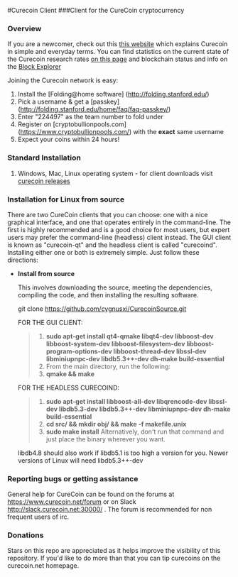 #Curecoin Client
###Client for the CureCoin cryptocurrency

### Overview 

If you are a newcomer, check out this [this website](http://curecoin.net/) which explains Curecoin in simple and everyday terms. You can find statistics on the current state of the Curecoin research rates [on this page](http://folding.extremeoverclocking.com/team_summary.php?s=&t=224497) and blockchain status and info on the [Block Explorer](https://chainz.cryptoid.info/cure/)

Joining the Curecoin network is easy:

1. Install the [Folding@home software] (http://folding.stanford.edu/)
2. Pick a username & get a [passkey] (http://folding.stanford.edu/home/faq/faq-passkey/)
3. Enter "224497" as the team number to fold under
4. Register on [cryptobullionpools.com] (https://www.cryptobullionpools.com/) with the **exact** same username 
5. Expect your coins within 24 hours!

### Standard Installation

1. Windows, Mac, Linux operating system - for client downloads visit [curecoin releases](https://github.com/cygnusxi/CurecoinSource/releases)

### Installation for Linux from source

There are two CureCoin clients that you can choose: one with a nice graphical interface, and one that operates entirely in the command-line. The first is highly recommended and is a good choice for most users, but expert users may prefer the command-line (headless) client instead. The GUI client is known as "curecoin-qt" and the headless client is called "curecoind". Installing either one or both is extremely simple. Just follow these directions:

* **Install from source**

  This involves downloading the source, meeting the dependencies, compiling the code, and then installing the resulting software. 

   git clone https://github.com/cygnusxi/CurecoinSource.git

    FOR THE GUI CLIENT:

    > 1. **sudo apt-get install qt4-qmake libqt4-dev libboost-dev libboost-system-dev libboost-filesystem-dev libboost-program-options-dev libboost-thread-dev libssl-dev libminiupnpc-dev libdb5.3++-dev dh-make build-essential**
    > 2. From the main directory, run the following:
    > 3. **qmake && make**

    FOR THE HEADLESS CURECOIND:

    > 1. **sudo apt-get install libboost-all-dev libqrencode-dev libssl-dev libdb5.3-dev libdb5.3++-dev libminiupnpc-dev dh-make build-essential**
    > 2. **cd src/ && mkdir obj/ && make -f makefile.unix**
    > 4. **sudo make install** Alternatively, don't run that command and just place the binary wherever you want.

    libdb4.8 should also work if libdb5.1 is too high a version for you. Newer versions of Linux will need libdb5.3++-dev

### Reporting bugs or getting assistance

General help for CureCoin can be found on the forums at https://www.curecoin.net/forum or on Slack http://slack.curecoin.net:30000/ . The forum is recommended for non frequent users of irc. 

### Donations

Stars on this repo are appreciated as it helps improve the visibility of this repository. If you'd like to do more than that you can tip curecoins on the curecoin.net homepage. 
